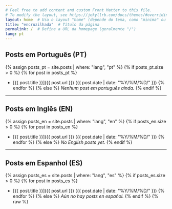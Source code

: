 ```yaml
---
# Feel free to add content and custom Front Matter to this file.
# To modify the layout, see https://jekyllrb.com/docs/themes/#overriding-theme-defaults
layout: home  # Usa o layout "home" (depende do tema, como "minima" ou customizado)
title: "encruzilhada"  # Título da página
permalink: /  # Define a URL da homepage (geralmente "/")
lang: pt
---
```


## Posts em Português (PT)
{% assign posts_pt = site.posts | where: "lang", "pt" %}
{% if posts_pt.size > 0 %}
  {% for post in posts_pt %}
  - [{{ post.title }}]({{ post.url }}) ({{ post.date | date: "%Y/%M/%D/" }})
  {% endfor %}
{% else %}
  *Nenhum post em português ainda.*
{% endif %}

---

## Posts em Inglês (EN)
{% assign posts_en = site.posts | where: "lang", "en" %}
{% if posts_en.size > 0 %}
  {% for post in posts_en %}
  - [{{ post.title }}]({{ post.url }}) ({{ post.date | date: "%Y/%M/%D/" }})
  {% endfor %}
{% else %}
  *No English posts yet.*
{% endif %}

---

## Posts em Espanhol (ES)
{% assign posts_es = site.posts | where: "lang", "es" %}
{% if posts_es.size > 0 %}
  {% for post in posts_es %}
  - [{{ post.title }}]({{ post.url }}) ({{ post.date | date: "%Y/%M/%D/" }})
  {% endfor %}
{% else %}
  *Aún no hay posts en español.*
{% endif %}
{% raw %}

